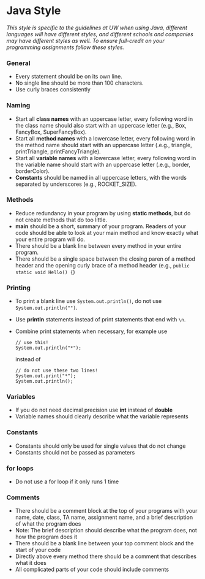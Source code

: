 # Java Style
_This style is specific to the guidelines at UW when using Java, different languages will have different styles, and different schools and companies may have different styles as well. To ensure full-credit on your programming assignments follow these styles._

### General
* Every statement should be on its own line.
* No single line should be more than 100 characters.
* Use curly braces consistently 

### Naming 
* Start all __class names__ with an uppercase letter, every following word in the class name should also start with an uppercase letter (e.g., Box, FancyBox, SuperFancyBox).
* Start all __method names__ with a lowercase letter, every following word in the method name should start with an uppercase letter (.e.g., triangle, printTriangle, printFancyTriangle).
* Start all __variable names__ with a lowercase letter, every following word in the variable name should start with an uppercase letter (.e.g., border, borderColor).
* __Constants__ should be named in all uppercase letters, with the words separated by underscores (e.g., ROCKET_SIZE).

### Methods
* Reduce redundancy in your program by using __static methods__, but do not create methods that do too little.
* __main__ should be a short, summary of your program. Readers of your code should be able to look at your main method and know exactly what your entire program will do.
* There should be a blank line between every method in your entire program.
* There should be a single space between the closing paren of a method header and the opening curly brace of a method header (e.g., `public static void Hello() {`)
  

### Printing
* To print a blank line use `System.out.println()`, do not use `System.out.println("")`.
* Use __println__ statements instead of print statements that end with `\n`.
* Combine print statements when necessary, for example use 

  ```
  // use this!
  System.out.println("*");
  ```
  
  instead of 
  
  ```
  // do not use these two lines!
  System.out.print("*"); 
  System.out.println();
  ```

### Variables
* If you do not need decimal precision use __int__ instead of __double__
* Variable names should clearly describe what the variable represents

### Constants
* Constants should only be used for single values that do not change
* Constants should not be passed as parameters

### for loops
* Do not use a for loop if it only runs 1 time

### Comments
* There should be a comment block at the top of your programs with your name, date, class, TA name, assignment name, and a brief description of what the program does
 * Note: The brief description should describe what the program does, not how the program does it
* There should be a blank line between your top comment block and the start of your code
* Directly above every method there should be a comment that describes what it does
* All complicated parts of your code should include comments
